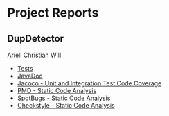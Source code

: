 # Project Reports
## DupDetector

Ariell
Christian
Will

* [Tests](./reports/tests/test/)
* [JavaDoc](./docs/javadoc/)
* [Jacoco - Unit and Integration Test Code Coverage](./reports/jacoco/test/html/)
* [PMD - Static Code Analysis](./reports/pmd/)
* [SpotBugs - Static Code Analysis](./reports/spotbugs/)
* [Checkstyle - Static Code Analysis](./reports/checkstyle/)
